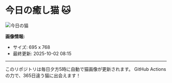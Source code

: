 # 今日の癒し猫 🐱

![今日の猫](https://cdn2.thecatapi.com/images/MTg3ODYyOQ.jpg)

**画像情報:**
- サイズ: 695 x 768
- 最終更新: 2025-10-02 08:15

---

このリポジトリは毎日夕方5時に自動で猫画像が更新されます。
GitHub Actionsの力で、365日違う猫に出会えます！
